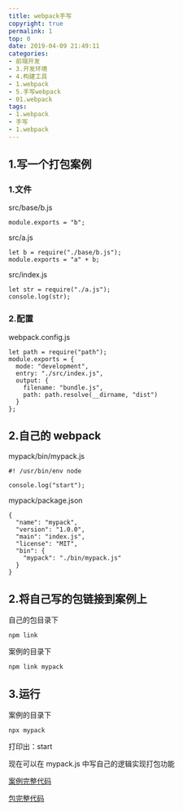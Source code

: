 ```yaml
---
title: webpack手写
copyright: true
permalink: 1
top: 0
date: 2019-04-09 21:49:11
categories:
- 前端开发
- 3.开发环境
- 4.构建工具
- 1.webpack
- 5.手写webpack
- 01.webpack
tags:
- 1.webpack
- 手写
- 1.webpack
---
```


## 1.写一个打包案例

### 1.文件

src/base/b.js

```
module.exports = "b";
```

src/a.js

```
let b = require("./base/b.js");
module.exports = "a" + b;
```

src/index.js

```
let str = require("./a.js");
console.log(str);
```

### 2.配置

webpack.config.js

```
let path = require("path");
module.exports = {
  mode: "development",
  entry: "./src/index.js",
  output: {
    filename: "bundle.js",
    path: path.resolve(__dirname, "dist")
  }
};
```

## 2.自己的 webpack

mypack/bin/mypack.js

```
#! /usr/bin/env node

console.log("start");
```

mypack/package.json

```
{
  "name": "mypack",
  "version": "1.0.0",
  "main": "index.js",
  "license": "MIT",
  "bin": {
    "mypack": "./bin/mypack.js"
  }
}
```

## 2.将自己写的包链接到案例上

自己的包目录下

```
npm link
```

案例的目录下

```
npm link mypack
```

## 3.运行

案例的目录下

```
npx mypack
```

打印出：start

现在可以在 mypack.js 中写自己的逻辑实现打包功能

[案例完整代码](https://github.com/zhoubichuan/frontend-note/tree/master/3.dev/3.scaffolding/1.webpack/5.write/1.writeByHand)

[包完整代码](https://github.com/zhoubichuan/frontend-note/tree/master/3.dev/3.scaffolding/1.webpack/5.write/1.mypack)
